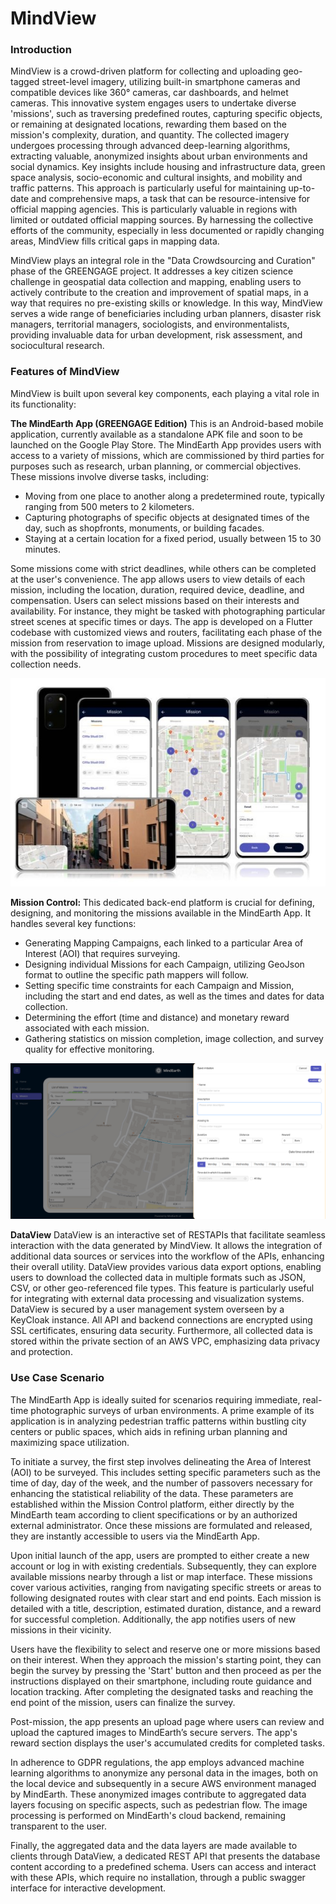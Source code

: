 # MindView


### Introduction
MindView is a crowd-driven platform for collecting and uploading geo-tagged street-level imagery, utilizing built-in smartphone cameras and compatible devices like 360° cameras, car dashboards, and helmet cameras. This innovative system engages users to undertake diverse 'missions', such as traversing predefined routes, capturing specific objects, or remaining at designated locations, rewarding them based on the mission's complexity, duration, and quantity. The collected imagery undergoes processing through advanced deep-learning algorithms, extracting valuable, anonymized insights about urban environments and social dynamics. Key insights include housing and infrastructure data, green space analysis, socio-economic and cultural insights, and mobility and traffic patterns. This approach is particularly useful for maintaining up-to-date and comprehensive maps, a task that can be resource-intensive for official mapping agencies. This is particularly valuable in regions with limited or outdated official mapping sources. By harnessing the collective efforts of the community, especially in less documented or rapidly changing areas, MindView fills critical gaps in mapping data.


MindView plays an integral role in the "Data Crowdsourcing and Curation" phase of the GREENGAGE project. It addresses a key citizen science challenge in geospatial data collection and mapping, enabling users to actively contribute to the creation and improvement of spatial maps, in a way that requires no pre-existing skills or knowledge. In this way, MindView serves a wide range of beneficiaries including urban planners, disaster risk managers, territorial managers, sociologists, and environmentalists, providing invaluable data for urban development, risk assessment, and sociocultural research.






### Features of MindView
MindView is built upon several key components, each playing a vital role in its functionality:


**The MindEarth App (GREENGAGE Edition)**
This is an Android-based mobile application, currently available as a standalone APK file and soon to be launched on the Google Play Store. The MindEarth App provides users with access to a variety of missions, which are commissioned by third parties for purposes such as research, urban planning, or commercial objectives. These missions involve diverse tasks, including:
- Moving from one place to another along a predetermined route, typically ranging from 500 meters to 2 kilometers.
- Capturing photographs of specific objects at designated times of the day, such as shopfronts, monuments, or building facades.
- Staying at a certain location for a fixed period, usually between 15 to 30 minutes.


Some missions come with strict deadlines, while others can be completed at the user's convenience. The app allows users to view details of each mission, including the location, duration, required device, deadline, and compensation. Users can select missions based on their interests and availability. For instance, they might be tasked with photographing particular street scenes at specific times or days. The app is developed on a Flutter codebase with customized views and routers, facilitating each phase of the mission from reservation to image upload. Missions are designed modularly, with the possibility of integrating custom procedures to meet specific data collection needs.


![MindEarth app](./assets/MindEarth-App.jpg)




**Mission Control:** 
This dedicated back-end platform is crucial for defining, designing, and monitoring the missions available in the MindEarth App. It handles several key functions:
- Generating Mapping Campaigns, each linked to a particular Area of Interest (AOI) that requires surveying.
- Designing individual Missions for each Campaign, utilizing GeoJson format to outline the specific path mappers will follow.
- Setting specific time constraints for each Campaign and Mission, including the start and end dates, as well as the times and dates for data collection.
- Determining the effort (time and distance) and monetary reward associated with each mission.
- Gathering statistics on mission completion, image collection, and survey quality for effective monitoring.


![Mission Control platform](./assets/missioncontrol_screenshots/missioncontrol_06.png)




**DataView**
DataView is an interactive set of RESTAPIs that facilitate seamless interaction with the data generated by MindView. It allows the integration of additional data sources or services into the workflow of the APIs, enhancing their overall utility. DataView provides various data export options, enabling users to download the collected data in multiple formats such as JSON, CSV, or other geo-referenced file types. This feature is particularly useful for integrating with external data processing and visualization systems. DataView is secured by a user management system overseen by a KeyCloak instance. All API and backend connections are encrypted using SSL certificates, ensuring data security. Furthermore, all collected data is stored within the private section of an AWS VPC, emphasizing data privacy and protection.




### Use Case Scenario
The MindEarth App is ideally suited for scenarios requiring immediate, real-time photographic surveys of urban environments. A prime example of its application is in analyzing pedestrian traffic patterns within bustling city centers or public spaces, which aids in refining urban planning and maximizing space utilization.


To initiate a survey, the first step involves delineating the Area of Interest (AOI) to be surveyed. This includes setting specific parameters such as the time of day, day of the week, and the number of passovers necessary for enhancing the statistical reliability of the data. These parameters are established within the Mission Control platform, either directly by the MindEarth team according to client specifications or by an authorized external administrator. Once these missions are formulated and released, they are instantly accessible to users via the MindEarth App.


Upon initial launch of the app, users are prompted to either create a new account or log in with existing credentials. Subsequently, they can explore available missions nearby through a list or map interface. These missions cover various activities, ranging from navigating specific streets or areas to following designated routes with clear start and end points. Each mission is detailed with a title, description, estimated duration, distance, and a reward for successful completion. Additionally, the app notifies users of new missions in their vicinity.


Users have the flexibility to select and reserve one or more missions based on their interest. When they approach the mission's starting point, they can begin the survey by pressing the 'Start' button and then proceed as per the instructions displayed on their smartphone, including route guidance and location tracking. After completing the designated tasks and reaching the end point of the mission, users can finalize the survey.


Post-mission, the app presents an upload page where users can review and upload the captured images to MindEarth’s secure servers. The app's reward section displays the user's accumulated credits for completed tasks.


In adherence to GDPR regulations, the app employs advanced machine learning algorithms to anonymize any personal data in the images, both on the local device and subsequently in a secure AWS environment managed by MindEarth. These anonymized images contribute to aggregated data layers focusing on specific aspects, such as pedestrian flow. The image processing is performed on MindEarth's cloud backend, remaining transparent to the user.


Finally, the aggregated data and the data layers are made available to clients through DataView, a dedicated REST API that presents the database content according to a predefined schema. Users can access and interact with these APIs, which require no installation, through a public swagger interface for interactive development.


